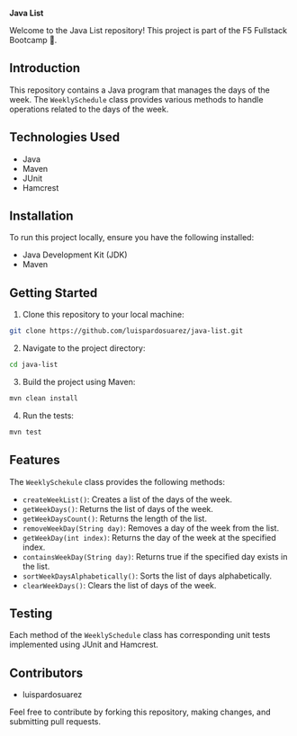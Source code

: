 **Java List**

Welcome to the Java List repository! This project is part of the F5 Fullstack Bootcamp 🚀.

## Introduction

This repository contains a Java program that manages the days of the week. The `WeeklySchedule` class provides various methods to handle operations related to the days of the week.

## Technologies Used

- Java
- Maven
- JUnit
- Hamcrest

## Installation

To run this project locally, ensure you have the following installed:

- Java Development Kit (JDK)
- Maven

## Getting Started

1. Clone this repository to your local machine:

```bash
git clone https://github.com/luispardosuarez/java-list.git
```

2. Navigate to the project directory:

```bash
cd java-list
```

3. Build the project using Maven:

```bash
mvn clean install
```

4. Run the tests:

```bash
mvn test
```

## Features

The `WeeklySchekule` class provides the following methods:

- `createWeekList()`: Creates a list of the days of the week.
- `getWeekDays()`: Returns the list of days of the week.
- `getWeekDaysCount()`: Returns the length of the list.
- `removeWeekDay(String day)`: Removes a day of the week from the list.
- `getWeekDay(int index)`: Returns the day of the week at the specified index.
- `containsWeekDay(String day)`: Returns true if the specified day exists in the list.
- `sortWeekDaysAlphabetically()`: Sorts the list of days alphabetically.
- `clearWeekDays()`: Clears the list of days of the week.

## Testing

Each method of the `WeeklySchedule` class has corresponding unit tests implemented using JUnit and Hamcrest.

## Contributors

- luispardosuarez

Feel free to contribute by forking this repository, making changes, and submitting pull requests.
